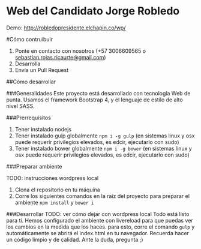 # Web del Candidato Jorge Robledo

Demo: http://robledopresidente.elchapin.co/wp/

#Cómo contruibuir

1. Ponte en contacto con nosotros (+57 3006609565 o sebastian.rojas.ricaurte@gmail.com)
2. Desarrolla
3. Envía un Pull Request

##Cómo desarrollar

###Generalidades
Este proyecto está desarrollado con tecnología Web de punta. Usamos el framework Bootstrap 4, y el lenguaje de estilo de alto nivel SASS.

###Prerrequisitos

1. Tener instalado nodejs
2. Tener instalado gulp globalmente `npm i -g gulp` (en sistemas linux y osx puede requerir privilegios elevados, es edcir, ejecutarlo con sudo)
3. Tener instalado bower globalmente `npm i -g bower` (en sistemas linux y osx puede requerir privilegios elevados, es edcir, ejecutarlo con sudo)

###Preparar ambiente

TODO: instrucciones wordpress local

1. Clona el repositorio en tu máquina
2. Corre los siguientes comandos en la raíz del proyecto para preparar el ambiente `npm install` y `bower i`

###Desarrollar
TODO: ver cómo dejar con wordpress local
Todo está listo para ti. Hemos configurado el ambiente con livereload para que puedas ver los cambios en la medida que los haces. para esto, corre el comando `gulp` y automáticamente se abrirá el index.html en tu navegador. Recuerda hacer un código limpio y de calidad. Ante la duda, pregunta ;)
